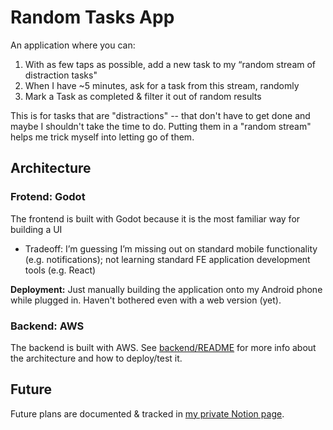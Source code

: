 # Random Tasks App

An application where you can:

1. With as few taps as possible, add a new task to my “random stream of distraction tasks" 
2. When I have ~5 minutes, ask for a task from this stream, randomly
3. Mark a Task as completed & filter it out of random results

This is for tasks that are "distractions" -- that don't have to get done and maybe I shouldn't take the time to do. Putting them in a "random stream" helps me trick myself into letting go of them.


## Architecture

### Frotend: Godot 
The frontend is built with Godot because it is the most familiar way for building a UI
  - Tradeoff: I’m guessing I’m missing out on standard mobile functionality (e.g. notifications); not learning standard FE application development tools (e.g. React)

**Deployment:** Just manually building the application onto my Android phone while plugged in. Haven't bothered even with a web version (yet). 

### Backend: AWS
The backend is built with AWS. See [backend/README](backend/README.md) for more info about the architecture and how to deploy/test it.


## Future 
Future plans are documented & tracked in [my private Notion page](https://www.notion.so/nathaniel-morihara/Random-Task-App-13ef0f8ea17980269fefe296ceb167be). 